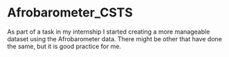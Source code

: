 # Afrobarometer_CSTS
As part of a task in my internship I started creating a more manageable dataset using the Afrobarometer data. There might be other that have done the same, but it is good practice for me. 
